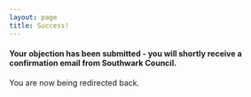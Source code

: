 ```yaml
---
layout: page
title: Success!
---
```

<meta http-equiv="refresh" content="9;url=http://35percent.org" />

#### Your objection has been submitted - you will shortly receive a confirmation email from Southwark Council.

You are now being redirected back.


